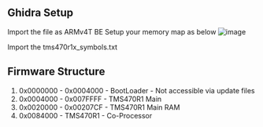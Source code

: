 ## Ghidra Setup
Import the file as ARMv4T BE
Setup your memory map as below
![image](https://github.com/user-attachments/assets/d387d053-c9a0-4295-a0b1-8933ce5b0169)

Import the tms470r1x_symbols.txt


## Firmware Structure

1. 0x0000000 - 0x0004000 - BootLoader - Not accessible via update files
2. 0x0004000 - 0x007FFFF - TMS470R1 Main 
3. 0x0020000 - 0x00207CF - TMS470R1 Main RAM
4. 0x0084000 - TMS470R1  - Co-Processor


